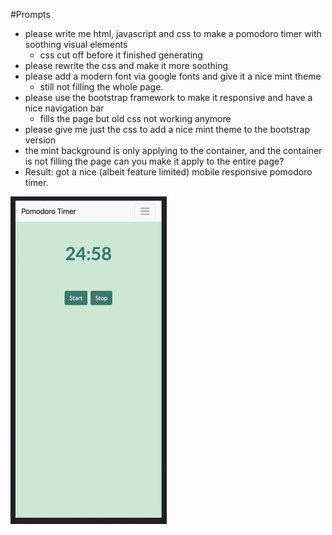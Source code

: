 #Prompts
* please write me html, javascript and css to make a pomodoro timer with soothing visual elements
    * css cut off before it finished generating
* please rewrite the css and make it more soothing
* please add a modern font via google fonts and give it a nice mint theme
    * still not filling the whole page.
* please use the bootstrap framework to make it responsive and have a nice navigation bar
    * fills the page but old css not working anymore
* please give me just the css to add a nice mint theme to the bootstrap version
* the mint background is only applying to the container, and the container is not filling the page can you make it apply to the entire page?
* Result: got a nice (albeit feature limited) mobile responsive pomodoro timer.

[<img src="result.png" width="250"/>](image.png)